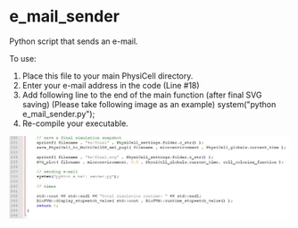 # e_mail_sender
Python script that sends an e-mail.

To use:
1) Place this file to your main PhysiCell directory.
2) Enter your e-mail address in the code (Line #18)
3) Add following line to the end of the main function (after final SVG saving) (Please take following image as an example)
    system("python e_mail_sender.py");
4) Re-compile your executable.

![](main%20file%20image/image_main.jpg)
